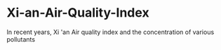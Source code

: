 # Xi-an-Air-Quality-Index
In recent years, Xi 'an Air quality index and the concentration of various pollutants
